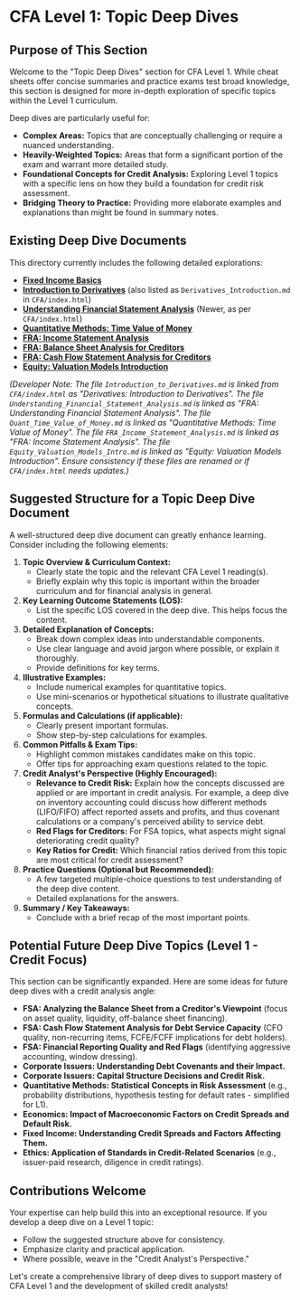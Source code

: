 # CFA Level 1: Topic Deep Dives

## Purpose of This Section

Welcome to the "Topic Deep Dives" section for CFA Level 1. While cheat sheets offer concise summaries and practice exams test broad knowledge, this section is designed for more in-depth exploration of specific topics within the Level 1 curriculum.

Deep dives are particularly useful for:

*   **Complex Areas:** Topics that are conceptually challenging or require a nuanced understanding.
*   **Heavily-Weighted Topics:** Areas that form a significant portion of the exam and warrant more detailed study.
*   **Foundational Concepts for Credit Analysis:** Exploring Level 1 topics with a specific lens on how they build a foundation for credit risk assessment.
*   **Bridging Theory to Practice:** Providing more elaborate examples and explanations than might be found in summary notes.

## Existing Deep Dive Documents

This directory currently includes the following detailed explorations:

*   **[Fixed Income Basics](./Fixed_Income_Basics.md)**
*   **[Introduction to Derivatives](./Introduction_to_Derivatives.md)** (also listed as `Derivatives_Introduction.md` in `CFA/index.html`)
*   **[Understanding Financial Statement Analysis](./Understanding_Financial_Statement_Analysis.md)** (Newer, as per `CFA/index.html`)
*   **[Quantitative Methods: Time Value of Money](./Quant_Time_Value_of_Money.md)**
*   **[FRA: Income Statement Analysis](./FRA_Income_Statement_Analysis.md)**
*   **[FRA: Balance Sheet Analysis for Creditors](./FSA_Balance_Sheet_Analysis_for_Creditors.md)**
*   **[FRA: Cash Flow Statement Analysis for Creditors](./FSA_Cash_Flow_Statement_Analysis_for_Creditors.md)**
*   **[Equity: Valuation Models Introduction](./Equity_Valuation_Models_Intro.md)**

*(Developer Note: The file `Introduction_to_Derivatives.md` is linked from `CFA/index.html` as "Derivatives: Introduction to Derivatives". The file `Understanding_Financial_Statement_Analysis.md` is linked as "FRA: Understanding Financial Statement Analysis". The file `Quant_Time_Value_of_Money.md` is linked as "Quantitative Methods: Time Value of Money". The file `FRA_Income_Statement_Analysis.md` is linked as "FRA: Income Statement Analysis". The file `Equity_Valuation_Models_Intro.md` is linked as "Equity: Valuation Models Introduction". Ensure consistency if these files are renamed or if `CFA/index.html` needs updates.)*

## Suggested Structure for a Topic Deep Dive Document

A well-structured deep dive document can greatly enhance learning. Consider including the following elements:

1.  **Topic Overview & Curriculum Context:**
    *   Clearly state the topic and the relevant CFA Level 1 reading(s).
    *   Briefly explain why this topic is important within the broader curriculum and for financial analysis in general.
2.  **Key Learning Outcome Statements (LOS):**
    *   List the specific LOS covered in the deep dive. This helps focus the content.
3.  **Detailed Explanation of Concepts:**
    *   Break down complex ideas into understandable components.
    *   Use clear language and avoid jargon where possible, or explain it thoroughly.
    *   Provide definitions for key terms.
4.  **Illustrative Examples:**
    *   Include numerical examples for quantitative topics.
    *   Use mini-scenarios or hypothetical situations to illustrate qualitative concepts.
5.  **Formulas and Calculations (if applicable):**
    *   Clearly present important formulas.
    *   Show step-by-step calculations for examples.
6.  **Common Pitfalls & Exam Tips:**
    *   Highlight common mistakes candidates make on this topic.
    *   Offer tips for approaching exam questions related to the topic.
7.  **Credit Analyst's Perspective (Highly Encouraged):**
    *   **Relevance to Credit Risk:** Explain how the concepts discussed are applied or are important in credit analysis. For example, a deep dive on inventory accounting could discuss how different methods (LIFO/FIFO) affect reported assets and profits, and thus covenant calculations or a company's perceived ability to service debt.
    *   **Red Flags for Creditors:** For FSA topics, what aspects might signal deteriorating credit quality?
    *   **Key Ratios for Credit:** Which financial ratios derived from this topic are most critical for credit assessment?
8.  **Practice Questions (Optional but Recommended):**
    *   A few targeted multiple-choice questions to test understanding of the deep dive content.
    *   Detailed explanations for the answers.
9.  **Summary / Key Takeaways:**
    *   Conclude with a brief recap of the most important points.

## Potential Future Deep Dive Topics (Level 1 - Credit Focus)

This section can be significantly expanded. Here are some ideas for future deep dives with a credit analysis angle:

*   **FSA: Analyzing the Balance Sheet from a Creditor's Viewpoint** (focus on asset quality, liquidity, off-balance sheet financing).
*   **FSA: Cash Flow Statement Analysis for Debt Service Capacity** (CFO quality, non-recurring items, FCFE/FCFF implications for debt holders).
*   **FSA: Financial Reporting Quality and Red Flags** (identifying aggressive accounting, window dressing).
*   **Corporate Issuers: Understanding Debt Covenants and their Impact.**
*   **Corporate Issuers: Capital Structure Decisions and Credit Risk.**
*   **Quantitative Methods: Statistical Concepts in Risk Assessment** (e.g., probability distributions, hypothesis testing for default rates - simplified for L1).
*   **Economics: Impact of Macroeconomic Factors on Credit Spreads and Default Risk.**
*   **Fixed Income: Understanding Credit Spreads and Factors Affecting Them.**
*   **Ethics: Application of Standards in Credit-Related Scenarios** (e.g., issuer-paid research, diligence in credit ratings).

## Contributions Welcome

Your expertise can help build this into an exceptional resource. If you develop a deep dive on a Level 1 topic:

*   Follow the suggested structure above for consistency.
*   Emphasize clarity and practical application.
*   Where possible, weave in the "Credit Analyst's Perspective."

Let's create a comprehensive library of deep dives to support mastery of CFA Level 1 and the development of skilled credit analysts!
